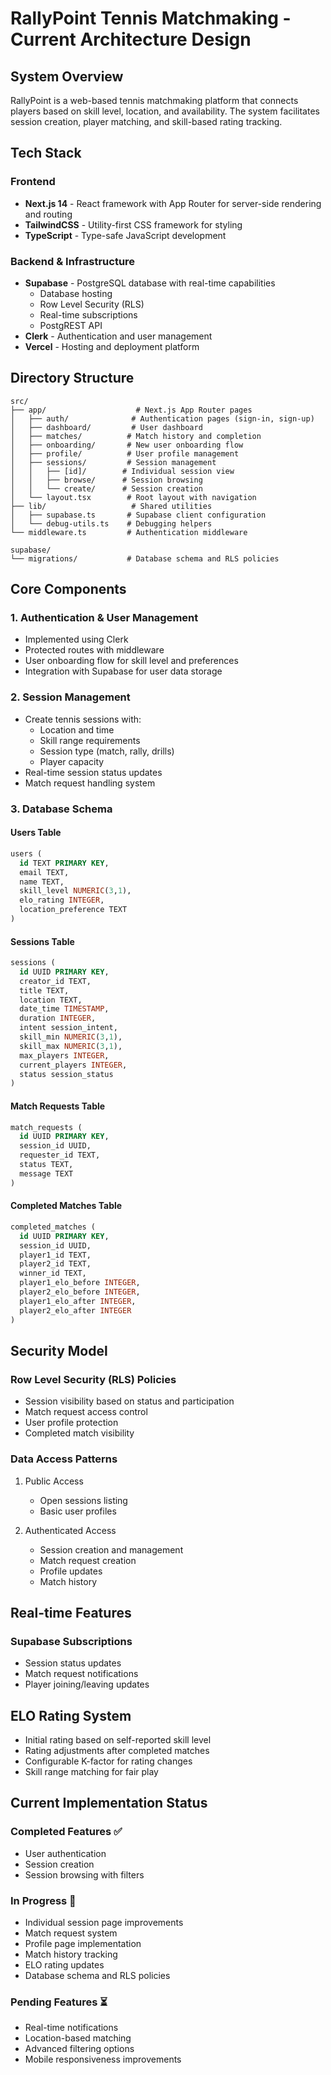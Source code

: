 # RallyPoint Tennis Matchmaking - Current Architecture Design

## System Overview

RallyPoint is a web-based tennis matchmaking platform that connects players based on skill level, location, and availability. The system facilitates session creation, player matching, and skill-based rating tracking.

## Tech Stack

### Frontend
- **Next.js 14** - React framework with App Router for server-side rendering and routing
- **TailwindCSS** - Utility-first CSS framework for styling
- **TypeScript** - Type-safe JavaScript development

### Backend & Infrastructure
- **Supabase** - PostgreSQL database with real-time capabilities
  - Database hosting
  - Row Level Security (RLS)
  - Real-time subscriptions
  - PostgREST API
- **Clerk** - Authentication and user management
- **Vercel** - Hosting and deployment platform

## Directory Structure

```
src/
├── app/                    # Next.js App Router pages
│   ├── auth/              # Authentication pages (sign-in, sign-up)
│   ├── dashboard/         # User dashboard
│   ├── matches/          # Match history and completion
│   ├── onboarding/       # New user onboarding flow
│   ├── profile/          # User profile management
│   ├── sessions/         # Session management
│   │   ├── [id]/        # Individual session view
│   │   ├── browse/      # Session browsing
│   │   └── create/      # Session creation
│   └── layout.tsx        # Root layout with navigation
├── lib/                   # Shared utilities
│   ├── supabase.ts       # Supabase client configuration
│   └── debug-utils.ts    # Debugging helpers
└── middleware.ts         # Authentication middleware

supabase/
└── migrations/           # Database schema and RLS policies
```

## Core Components

### 1. Authentication & User Management
- Implemented using Clerk
- Protected routes with middleware
- User onboarding flow for skill level and preferences
- Integration with Supabase for user data storage

### 2. Session Management
- Create tennis sessions with:
  - Location and time
  - Skill range requirements
  - Session type (match, rally, drills)
  - Player capacity
- Real-time session status updates
- Match request handling system

### 3. Database Schema

#### Users Table
```sql
users (
  id TEXT PRIMARY KEY,
  email TEXT,
  name TEXT,
  skill_level NUMERIC(3,1),
  elo_rating INTEGER,
  location_preference TEXT
)
```

#### Sessions Table
```sql
sessions (
  id UUID PRIMARY KEY,
  creator_id TEXT,
  title TEXT,
  location TEXT,
  date_time TIMESTAMP,
  duration INTEGER,
  intent session_intent,
  skill_min NUMERIC(3,1),
  skill_max NUMERIC(3,1),
  max_players INTEGER,
  current_players INTEGER,
  status session_status
)
```

#### Match Requests Table
```sql
match_requests (
  id UUID PRIMARY KEY,
  session_id UUID,
  requester_id TEXT,
  status TEXT,
  message TEXT
)
```

#### Completed Matches Table
```sql
completed_matches (
  id UUID PRIMARY KEY,
  session_id UUID,
  player1_id TEXT,
  player2_id TEXT,
  winner_id TEXT,
  player1_elo_before INTEGER,
  player2_elo_before INTEGER,
  player1_elo_after INTEGER,
  player2_elo_after INTEGER
)
```

## Security Model

### Row Level Security (RLS) Policies
- Session visibility based on status and participation
- Match request access control
- User profile protection
- Completed match visibility

### Data Access Patterns
1. Public Access
   - Open sessions listing
   - Basic user profiles

2. Authenticated Access
   - Session creation and management
   - Match request creation
   - Profile updates
   - Match history

## Real-time Features

### Supabase Subscriptions
- Session status updates
- Match request notifications
- Player joining/leaving updates

## ELO Rating System

- Initial rating based on self-reported skill level
- Rating adjustments after completed matches
- Configurable K-factor for rating changes
- Skill range matching for fair play

## Current Implementation Status

### Completed Features ✅
- User authentication
- Session creation
- Session browsing with filters

### In Progress 🔄
- Individual session page improvements
- Match request system
- Profile page implementation
- Match history tracking
- ELO rating updates
- Database schema and RLS policies

### Pending Features ⏳
- Real-time notifications
- Location-based matching
- Advanced filtering options
- Mobile responsiveness improvements
